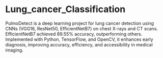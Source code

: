 # Lung_cancer_Classification
PulmoDetect is a deep learning project for lung cancer detection using CNNs (VGG16, ResNet50, EfficientNetB7) on chest X-rays and CT scans. EfficientNetB7 achieved 89.55% accuracy, outperforming others. Implemented with Python, TensorFlow, and OpenCV, it enhances early diagnosis, improving accuracy, efficiency, and accessibility in medical imaging.
